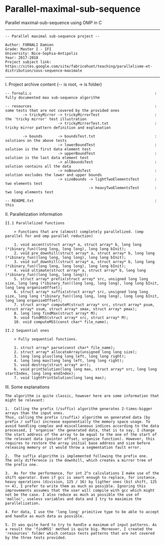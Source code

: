 # Parallel-maximal-sub-sequence
Parallel maximal-sub-sequence using OMP in C

----------------------------------------------------

	-- Parallel maximal sub-sequence project --
	
	Author: FORNALI Damien
	Grade: Master I - IFI
	University: Nice-Sophia-Antipolis
	Year: 2017-2018
	Project subject link: https://sites.google.com/site/fabricehuet/teaching/parallelisme-et-distribution/sous-sequence-maximale

----------------------------------------------------


I. Project archive content
	(-- is root, -> is folder)

	-- fornali.c 														: fully documented max sub-sequence algorithm
	
	-- resources														: some tests that are not covered by the provided ones
			-> trickyMirror -> trickyMirrorTest							: the 'tricky mirror' test illustration
							-> trickyMirrorTest.txt						: tricky mirror pattern definition and explanation

			-> bounds 		-> boundsTest.txt							: solutions on the above tests
							-> lowerBoundTest							: solution is the first data element test
							-> upperBoundTest							: solution is the last data element test
							-> allBoundsTest							: solution contains all the data
							-> noBoundsTest								: solution excludes the lower and upper bounds
							-> sizeBounds -> lightTwoElementsTest		: two elements test
										  -> heavyTwoElementsTest		: two long elements test

	-- README.txt 														: this




II. Parallelization information

	II.1 Parallelized functions
		
		> Functions that are (almost) completely parallelized. (omp parallel for and omp parallel reduction)

		1. void ascent(struct array* a, struct array* b, long long (*ibinary_fun)(long long, long long), long long bInit);
		2. void pre_downhill(struct array* a, struct array* b, long long (*ibinary_fun)(long long, long long), long long bInit);
		3. void suf_downhill(struct array* a, struct array* b, long long (*ibinary_fun)(long long, long long), long long bInit);
		4. void ultimate(struct array* a, struct array* b, long long (*ibinary_fun)(long long, long long));
		5. struct array* prefix(struct array* src, unsigned long long size, long long (*ibinary_fun)(long long, long long), long long bInit, long long organiseOffset);
		6. struct array* suffix(struct array* src, unsigned long long size, long long (*ibinary_fun)(long long, long long), long long bInit, long long organiseOffset);
		7. struct array* computeM(struct array* src, struct array* psum, struct array* ssum, struct array* smax, struct array* pmax);
		8. long long findMax(struct array* M);
		9. void findMSS(struct array* src, struct array* M);
		10. void computeMSS(const char* file_name);

	II.2 Sequential ones

		> Fully sequential functions.

		1. struct array* parse(const char* file_name);
		2. struct array* allocateArray(unsigned long long size);
		3. long long plus(long long left, long long right);
		4. long long max(long long left, long long right);
		5. void destroy(struct array* arr);
		6. void printSolution(long long max, struct array* src, long long startIndex, long long endIndex);
		7. void lightPrintSolution(long long max);


III. Some explanations

	The algorithm is quite classic, however here are some information that might be relevant:

	1.	Calling the prefix (/suffix) algorithm generates 2-times-bigger arrays than the input ones. 
	Thus, calling the prefix (/suffix) algorithm on generated data (by prefix / suffix) increase exponentially the memory space usage. To avoid handling complex and miscellaneous indices according to the data processed, I 'organise' the generated data, that is to say, I change the start address of the array to be equal to the one of the start of the relevant data (pointer offset, organise function). However, this requires to restore the array initial base address and size before releasing memory or it would throw a segmentation fault error.

	2.  The suffix algorithm is implemented following the prefix one.
	The only difference is the downhill, which creates a mirror tree of the prefix one.

	3.	As for the performance, for int 2^n calculations I make use of the shift operator. Even if gcc is smart enough to replace, for instance, heavy operations (division, 125 / 16) by ligther ones (bit shift, 125 >> 4), I prefer to write them as much as possible. Ignoring this improvements assumes that the user will compile with gcc which might not be the case. I also reduce as much as possible the use of 'malloc', useless variables and data and I try to maximize the parallelization.

	4. For data, I use the 'long long' primitive type to be able to accept and handle as much data as possible.

	5. It was quite hard to try to handle a maximum of input patterns. As a result the 'findMSS' method is quite big. Moreover, I created the 'resources' folder which contain tests patterns that are not covered by the three tests provided.
